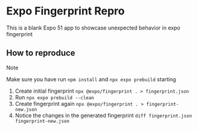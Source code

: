 # Expo Fingerprint Repro

This is a blank Expo 51 app to showcase unexpected behavior in expo fingerprint

## How to reproduce

> [!NOTE]
> Make sure you have run `npm install` and `npx expo prebuild` starting

1. Create initial fingerprint `npx @expo/fingerprint . > fingerprint.json`
2. Run `npx expo prebuild --clean`
3. Create fingerprint again `npx @expo/fingerprint . > fingerprint-new.json`
4. Notice the changes in the generated fingerprint `diff fingerprint.json fingerprint-new.json`
